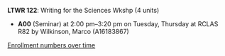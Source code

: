 **LTWR 122**: Writing for the Sciences Wkshp (4 units)

- **A00** (Seminar) at 2:00 pm–3:20 pm on Tuesday, Thursday at RCLAS R82 by Wilkinson, Marco (A16183867)

[Enrollment numbers over time](./LTWR122.tsv)
